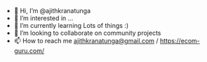 - 👋 Hi, I’m @ajithkranatunga
- 👀 I’m interested in ...
- 🌱 I’m currently learning Lots of things :)
- 💞️ I’m looking to collaborate on community projects
- 📫 How to reach me ajithkranatunga@gmail.com / https://ecom-guru.com/

<!---
ajithkranatunga/ajithkranatunga is a ✨ special ✨ repository because its `README.md` (this file) appears on your GitHub profile.
You can click the Preview link to take a look at your changes.
--->
